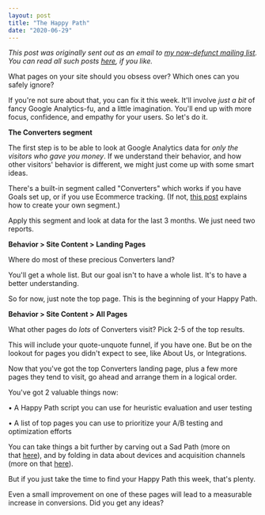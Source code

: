 ```yaml
---
layout: post
title: "The Happy Path"
date: "2020-06-29"
---
```


_This post was originally sent out as an email to [my now-defunct mailing list](https://briandavidhall.com/newsletters-are-bad-actually/). You can read all such posts [here](https://briandavidhall.com/category/newsletter/), if you like._

What pages on your site should you obsess over? Which ones can you safely ignore?

If you're not sure about that, you can fix it this week. It'll involve _just a bit_ of fancy Google Analytics-fu, and a little imagination. You'll end up with more focus, confidence, and empathy for your users. So let's do it.

**The Converters segment**

The first step is to be able to look at Google Analytics data for _only the visitors who gave you money_. If we understand their behavior, and how other visitors' behavior is different, we might just come up with some smart ideas.

There's a built-in segment called "Converters" which works if you have Goals set up, or if you use Ecommerce tracking. (If not, [this post](https://briandavidhall.com/the-ultimate-guide-to-cro-ideation-part-1-where/) explains how to create your own segment.)

Apply this segment and look at data for the last 3 months. We just need two reports.

**Behavior > Site Content > Landing Pages**

Where do most of these precious Converters land?

You'll get a whole list. But our goal isn't to have a whole list. It's to have a better understanding.

So for now, just note the top page. This is the beginning of your Happy Path.

**Behavior > Site Content > All Pages**

What other pages do _lots_ of Converters visit? Pick 2-5 of the top results.

This will include your quote-unquote funnel, if you have one. But be on the lookout for pages you didn't expect to see, like About Us, or Integrations.

Now that you've got the top Converters landing page, plus a few more pages they tend to visit, go ahead and arrange them in a logical order.

You've got 2 valuable things now:

• A Happy Path script you can use for heuristic evaluation and user testing

• A list of top pages you can use to prioritize your A/B testing and optimization efforts

You can take things a bit further by carving out a Sad Path (more on that [here](https://briandavidhall.com/the-ultimate-guide-to-cro-ideation-part-1-where/)), and by folding in data about devices and acquisition channels (more on that [here](https://briandavidhall.com/the-ultimate-guide-to-cro-ideation-part-2-who/)).

But if you just take the time to find your Happy Path this week, that's plenty.

Even a small improvement on one of these pages will lead to a measurable increase in conversions. Did you get any ideas?
